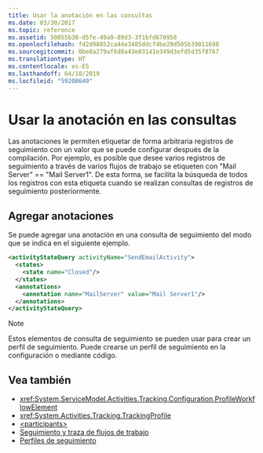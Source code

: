 ```yaml
---
title: Usar la anotación en las consultas
ms.date: 03/30/2017
ms.topic: reference
ms.assetid: 50855b30-d5fe-49a9-89d3-3f1bfd670958
ms.openlocfilehash: fd2d98852ca44e3485ddcf4be29d505b39011698
ms.sourcegitcommit: 0be8a279af6d8a43e03141e349d3efd5d35f8767
ms.translationtype: HT
ms.contentlocale: es-ES
ms.lasthandoff: 04/18/2019
ms.locfileid: "59208649"
---
```

# <a name="using-annotation-in-queries"></a>Usar la anotación en las consultas
Las anotaciones le permiten etiquetar de forma arbitraria registros de seguimiento con un valor que se puede configurar después de la compilación. Por ejemplo, es posible que desee varios registros de seguimiento a través de varios flujos de trabajo se etiqueten con "Mail Server" == "Mail Server1". De esta forma, se facilita la búsqueda de todos los registros con esta etiqueta cuando se realizan consultas de registros de seguimiento posteriormente.  
  
## <a name="adding-annotations"></a>Agregar anotaciones  
 Se puede agregar una anotación en una consulta de seguimiento del modo que se indica en el siguiente ejemplo.  
  
```xml  
<activityStateQuery activityName="SendEmailActivity">  
  <states>  
    <state name="Closed"/>  
  </states>  
  <annotations>  
    <annotation name="MailServer" value="Mail Server1"/>  
  </annotations>  
</activityStateQuery>  
```  
  
> [!NOTE]
>  Estos elementos de consulta de seguimiento se pueden usar para crear un perfil de seguimiento. Puede crearse un perfil de seguimiento en la configuración o mediante código.  
  
## <a name="see-also"></a>Vea también

- <xref:System.ServiceModel.Activities.Tracking.Configuration.ProfileWorkflowElement>
- <xref:System.Activities.Tracking.TrackingProfile>
- [\<participants>](../../../../../docs/framework/configure-apps/file-schema/windows-workflow-foundation/participants.md)
- [Seguimiento y traza de flujos de trabajo](../../../../../docs/framework/windows-workflow-foundation/workflow-tracking-and-tracing.md)
- [Perfiles de seguimiento](../../../../../docs/framework/windows-workflow-foundation/tracking-profiles.md)

